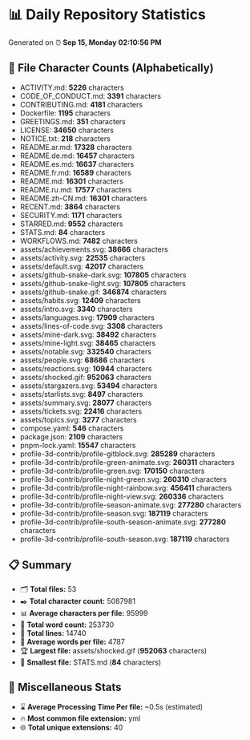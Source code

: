 # 📊 Daily Repository Statistics
Generated on ⏰ **Sep 15, Monday 02:10:56 PM**

## 📂 File Character Counts (Alphabetically)
- ACTIVITY.md: **5226** characters
- CODE_OF_CONDUCT.md: **3391** characters
- CONTRIBUTING.md: **4181** characters
- Dockerfile: **1195** characters
- GREETINGS.md: **351** characters
- LICENSE: **34650** characters
- NOTICE.txt: **218** characters
- README.ar.md: **17328** characters
- README.de.md: **16457** characters
- README.es.md: **16637** characters
- README.fr.md: **16589** characters
- README.md: **16301** characters
- README.ru.md: **17577** characters
- README.zh-CN.md: **16301** characters
- RECENT.md: **3864** characters
- SECURITY.md: **1171** characters
- STARRED.md: **9552** characters
- STATS.md: **84** characters
- WORKFLOWS.md: **7482** characters
- assets/achievements.svg: **38666** characters
- assets/activity.svg: **22535** characters
- assets/default.svg: **42017** characters
- assets/github-snake-dark.svg: **107805** characters
- assets/github-snake-light.svg: **107805** characters
- assets/github-snake.gif: **346874** characters
- assets/habits.svg: **12409** characters
- assets/intro.svg: **3340** characters
- assets/languages.svg: **17909** characters
- assets/lines-of-code.svg: **3308** characters
- assets/mine-dark.svg: **38492** characters
- assets/mine-light.svg: **38465** characters
- assets/notable.svg: **332540** characters
- assets/people.svg: **68686** characters
- assets/reactions.svg: **10944** characters
- assets/shocked.gif: **952063** characters
- assets/stargazers.svg: **53494** characters
- assets/starlists.svg: **8497** characters
- assets/summary.svg: **28077** characters
- assets/tickets.svg: **22416** characters
- assets/topics.svg: **3277** characters
- compose.yaml: **546** characters
- package.json: **2109** characters
- pnpm-lock.yaml: **15547** characters
- profile-3d-contrib/profile-gitblock.svg: **285289** characters
- profile-3d-contrib/profile-green-animate.svg: **260311** characters
- profile-3d-contrib/profile-green.svg: **170150** characters
- profile-3d-contrib/profile-night-green.svg: **260310** characters
- profile-3d-contrib/profile-night-rainbow.svg: **456411** characters
- profile-3d-contrib/profile-night-view.svg: **260336** characters
- profile-3d-contrib/profile-season-animate.svg: **277280** characters
- profile-3d-contrib/profile-season.svg: **187119** characters
- profile-3d-contrib/profile-south-season-animate.svg: **277280** characters
- profile-3d-contrib/profile-south-season.svg: **187119** characters

## 📋 Summary
- 🗂️ **Total files:** 53
- ✒️ **Total character count:** 5087981
- 📊 **Average characters per file:** 95999
- 📝 **Total word count:** 253730
- 🧾 **Total lines:** 14740
- 📐 **Average words per file:** 4787
- 🏆 **Largest file:** assets/shocked.gif (**952063** characters)
- 🥉 **Smallest file:** STATS.md (**84** characters)

## 🌟 Miscellaneous Stats
- ⌛ **Average Processing Time Per file:** ~0.5s (estimated)
- 🔥 **Most common file extension:** yml
- 🌐 **Total unique extensions:** 40
